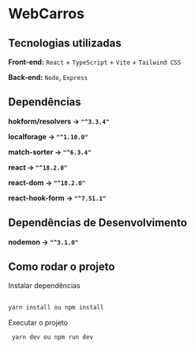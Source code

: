 # WebCarros



## Tecnologias utilizadas

**Front-end:** `React` + `TypeScript` + `Vite` + `Tailwind CSS `

**Back-end:** `Node`, `Express`


## Dependências

**hokform/resolvers -> `"^3.3.4"`** 

**localforage -> `"^1.10.0"`** 

**match-sorter  -> `"^6.3.4"`** 

**react -> `"^18.2.0"`**

**react-dom -> `"^18.2.0"`**

**react-hook-form -> `"^7.51.1"`**

## Dependências de Desenvolvimento

**nodemon -> `"^3.1.0"`** 



## Como rodar o projeto

Instalar dependências

```bash
 
yarn install ou npm install


```

Executar o projeto

```bash
 yarn dev ou npm run dev


```

